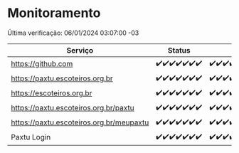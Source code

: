 # Monitoramento

Última verificação: 06/01/2024 03:07:00 -03

|Serviço|Status|Últimas 24h|
|---|---|---|
|https://github.com|<span title="2023-12-30: OK=24">✔️</span><span title="2023-12-31: OK=24">✔️</span><span title="2024-01-01: OK=24">✔️</span><span title="2024-01-02: OK=24">✔️</span><span title="2024-01-03: OK=24">✔️</span><span title="2024-01-04: OK=24">✔️</span><span title="2024-01-05: OK=6">✔️</span>|<span title="05/01/2024 03:08:00 -03 : 200">✔️</span><span title="05/01/2024 04:06:00 -03 : 200">✔️</span><span title="05/01/2024 05:08:00 -03 : 200">✔️</span><span title="05/01/2024 06:06:00 -03 : 200">✔️</span><span title="05/01/2024 07:06:00 -03 : 200">✔️</span><span title="05/01/2024 08:04:00 -03 : 200">✔️</span><span title="05/01/2024 09:11:00 -03 : 200">✔️</span><span title="05/01/2024 10:08:00 -03 : 200">✔️</span><span title="05/01/2024 11:06:00 -03 : 200">✔️</span><span title="05/01/2024 12:06:00 -03 : 200">✔️</span><span title="05/01/2024 13:07:00 -03 : 200">✔️</span><span title="05/01/2024 14:04:00 -03 : 200">✔️</span><span title="05/01/2024 15:07:00 -03 : 200">✔️</span><span title="05/01/2024 16:03:00 -03 : 200">✔️</span><span title="05/01/2024 17:06:00 -03 : 200">✔️</span><span title="05/01/2024 18:04:00 -03 : 200">✔️</span><span title="05/01/2024 19:04:00 -03 : 200">✔️</span><span title="05/01/2024 20:05:00 -03 : 200">✔️</span><span title="05/01/2024 21:30:00 -03 : 200">✔️</span><span title="05/01/2024 22:43:00 -03 : 200">✔️</span><span title="05/01/2024 23:18:00 -03 : 200">✔️</span><span title="06/01/2024 00:06:00 -03 : 200">✔️</span><span title="06/01/2024 01:07:00 -03 : 200">✔️</span><span title="06/01/2024 02:05:00 -03 : 200">✔️</span><span title="06/01/2024 03:07:00 -03 : 200">✔️</span>|
|https://paxtu.escoteiros.org.br|<span title="2023-12-30: OK=24">✔️</span><span title="2023-12-31: OK=24">✔️</span><span title="2024-01-01: OK=24">✔️</span><span title="2024-01-02: OK=24">✔️</span><span title="2024-01-03: OK=24">✔️</span><span title="2024-01-04: OK=24">✔️</span><span title="2024-01-05: OK=6">✔️</span>|<span title="05/01/2024 03:08:00 -03 : 200">✔️</span><span title="05/01/2024 04:06:00 -03 : 200">✔️</span><span title="05/01/2024 05:08:00 -03 : 200">✔️</span><span title="05/01/2024 06:06:00 -03 : 200">✔️</span><span title="05/01/2024 07:06:00 -03 : 200">✔️</span><span title="05/01/2024 08:04:00 -03 : 200">✔️</span><span title="05/01/2024 09:11:00 -03 : 200">✔️</span><span title="05/01/2024 10:08:00 -03 : 200">✔️</span><span title="05/01/2024 11:06:00 -03 : 200">✔️</span><span title="05/01/2024 12:06:00 -03 : 200">✔️</span><span title="05/01/2024 13:07:00 -03 : 200">✔️</span><span title="05/01/2024 14:04:00 -03 : 200">✔️</span><span title="05/01/2024 15:07:00 -03 : 200">✔️</span><span title="05/01/2024 16:03:00 -03 : 200">✔️</span><span title="05/01/2024 17:06:00 -03 : 200">✔️</span><span title="05/01/2024 18:04:00 -03 : 200">✔️</span><span title="05/01/2024 19:04:00 -03 : 200">✔️</span><span title="05/01/2024 20:05:00 -03 : 200">✔️</span><span title="05/01/2024 21:30:00 -03 : 200">✔️</span><span title="05/01/2024 22:43:00 -03 : 200">✔️</span><span title="05/01/2024 23:18:00 -03 : 200">✔️</span><span title="06/01/2024 00:06:00 -03 : 200">✔️</span><span title="06/01/2024 01:07:00 -03 : 200">✔️</span><span title="06/01/2024 02:05:00 -03 : 200">✔️</span><span title="06/01/2024 03:07:00 -03 : 200">✔️</span>|
|https://escoteiros.org.br|<span title="2023-12-30: OK=24">✔️</span><span title="2023-12-31: OK=24">✔️</span><span title="2024-01-01: OK=24">✔️</span><span title="2024-01-02: OK=24">✔️</span><span title="2024-01-03: OK=24">✔️</span><span title="2024-01-04: OK=24">✔️</span><span title="2024-01-05: OK=6">✔️</span>|<span title="05/01/2024 03:08:00 -03 : 200">✔️</span><span title="05/01/2024 04:06:00 -03 : 200">✔️</span><span title="05/01/2024 05:08:00 -03 : 200">✔️</span><span title="05/01/2024 06:06:00 -03 : 200">✔️</span><span title="05/01/2024 07:06:00 -03 : 200">✔️</span><span title="05/01/2024 08:04:00 -03 : 200">✔️</span><span title="05/01/2024 09:11:00 -03 : 200">✔️</span><span title="05/01/2024 10:08:00 -03 : 200">✔️</span><span title="05/01/2024 11:06:00 -03 : 200">✔️</span><span title="05/01/2024 12:06:00 -03 : 200">✔️</span><span title="05/01/2024 13:07:00 -03 : 200">✔️</span><span title="05/01/2024 14:04:00 -03 : 200">✔️</span><span title="05/01/2024 15:07:00 -03 : 200">✔️</span><span title="05/01/2024 16:03:00 -03 : 200">✔️</span><span title="05/01/2024 17:06:00 -03 : 200">✔️</span><span title="05/01/2024 18:04:00 -03 : 200">✔️</span><span title="05/01/2024 19:04:00 -03 : 200">✔️</span><span title="05/01/2024 20:05:00 -03 : 200">✔️</span><span title="05/01/2024 21:30:00 -03 : 200">✔️</span><span title="05/01/2024 22:43:00 -03 : 200">✔️</span><span title="05/01/2024 23:18:00 -03 : 200">✔️</span><span title="06/01/2024 00:06:00 -03 : 200">✔️</span><span title="06/01/2024 01:07:00 -03 : 200">✔️</span><span title="06/01/2024 02:05:00 -03 : 200">✔️</span><span title="06/01/2024 03:07:00 -03 : 200">✔️</span>|
|https://paxtu.escoteiros.org.br/paxtu|<span title="2023-12-30: OK=24">✔️</span><span title="2023-12-31: OK=24">✔️</span><span title="2024-01-01: OK=24">✔️</span><span title="2024-01-02: OK=24">✔️</span><span title="2024-01-03: OK=24">✔️</span><span title="2024-01-04: OK=24">✔️</span><span title="2024-01-05: OK=6">✔️</span>|<span title="05/01/2024 03:08:00 -03 : 200">✔️</span><span title="05/01/2024 04:06:00 -03 : 200">✔️</span><span title="05/01/2024 05:08:00 -03 : 200">✔️</span><span title="05/01/2024 06:06:00 -03 : 200">✔️</span><span title="05/01/2024 07:06:00 -03 : 200">✔️</span><span title="05/01/2024 08:04:00 -03 : 200">✔️</span><span title="05/01/2024 09:11:00 -03 : 200">✔️</span><span title="05/01/2024 10:08:00 -03 : 200">✔️</span><span title="05/01/2024 11:06:00 -03 : 200">✔️</span><span title="05/01/2024 12:06:00 -03 : 200">✔️</span><span title="05/01/2024 13:07:00 -03 : 200">✔️</span><span title="05/01/2024 14:04:00 -03 : 200">✔️</span><span title="05/01/2024 15:07:00 -03 : 200">✔️</span><span title="05/01/2024 16:03:00 -03 : 200">✔️</span><span title="05/01/2024 17:06:00 -03 : 200">✔️</span><span title="05/01/2024 18:04:00 -03 : 200">✔️</span><span title="05/01/2024 19:04:00 -03 : 200">✔️</span><span title="05/01/2024 20:05:00 -03 : 200">✔️</span><span title="05/01/2024 21:30:00 -03 : 200">✔️</span><span title="05/01/2024 22:43:00 -03 : 200">✔️</span><span title="05/01/2024 23:18:00 -03 : 200">✔️</span><span title="06/01/2024 00:06:00 -03 : 200">✔️</span><span title="06/01/2024 01:07:00 -03 : 200">✔️</span><span title="06/01/2024 02:05:00 -03 : 200">✔️</span><span title="06/01/2024 03:07:00 -03 : 200">✔️</span>|
|https://paxtu.escoteiros.org.br/meupaxtu|<span title="2023-12-30: OK=24">✔️</span><span title="2023-12-31: OK=24">✔️</span><span title="2024-01-01: OK=24">✔️</span><span title="2024-01-02: OK=24">✔️</span><span title="2024-01-03: OK=24">✔️</span><span title="2024-01-04: OK=24">✔️</span><span title="2024-01-05: OK=6">✔️</span>|<span title="05/01/2024 03:08:00 -03 : 200">✔️</span><span title="05/01/2024 04:06:00 -03 : 200">✔️</span><span title="05/01/2024 05:08:00 -03 : 200">✔️</span><span title="05/01/2024 06:06:00 -03 : 200">✔️</span><span title="05/01/2024 07:06:00 -03 : 200">✔️</span><span title="05/01/2024 08:04:00 -03 : 200">✔️</span><span title="05/01/2024 09:11:00 -03 : 200">✔️</span><span title="05/01/2024 10:08:00 -03 : 200">✔️</span><span title="05/01/2024 11:06:00 -03 : 200">✔️</span><span title="05/01/2024 12:06:00 -03 : 200">✔️</span><span title="05/01/2024 13:07:00 -03 : 200">✔️</span><span title="05/01/2024 14:04:00 -03 : 200">✔️</span><span title="05/01/2024 15:07:00 -03 : 200">✔️</span><span title="05/01/2024 16:03:00 -03 : 200">✔️</span><span title="05/01/2024 17:06:00 -03 : 200">✔️</span><span title="05/01/2024 18:04:00 -03 : 200">✔️</span><span title="05/01/2024 19:04:00 -03 : 200">✔️</span><span title="05/01/2024 20:05:00 -03 : 200">✔️</span><span title="05/01/2024 21:30:00 -03 : 200">✔️</span><span title="05/01/2024 22:43:00 -03 : 200">✔️</span><span title="05/01/2024 23:18:00 -03 : 200">✔️</span><span title="06/01/2024 00:06:00 -03 : 200">✔️</span><span title="06/01/2024 01:07:00 -03 : 200">✔️</span><span title="06/01/2024 02:05:00 -03 : 200">✔️</span><span title="06/01/2024 03:07:00 -03 : 200">✔️</span>|
|Paxtu Login|<span title="2023-12-30: OK=24">✔️</span><span title="2023-12-31: OK=24">✔️</span><span title="2024-01-01: OK=24">✔️</span><span title="2024-01-02: OK=24">✔️</span><span title="2024-01-03: OK=24">✔️</span><span title="2024-01-04: OK=24">✔️</span><span title="2024-01-05: OK=6">✔️</span>|<span title="05/01/2024 03:08:00 -03 : 200">✔️</span><span title="05/01/2024 04:06:00 -03 : 200">✔️</span><span title="05/01/2024 05:08:00 -03 : 200">✔️</span><span title="05/01/2024 06:06:00 -03 : 200">✔️</span><span title="05/01/2024 07:07:00 -03 : 200">✔️</span><span title="05/01/2024 08:04:00 -03 : 200">✔️</span><span title="05/01/2024 09:11:00 -03 : 200">✔️</span><span title="05/01/2024 10:08:00 -03 : 200">✔️</span><span title="05/01/2024 11:06:00 -03 : 200">✔️</span><span title="05/01/2024 12:06:00 -03 : 200">✔️</span><span title="05/01/2024 13:07:00 -03 : 200">✔️</span><span title="05/01/2024 14:04:00 -03 : 200">✔️</span><span title="05/01/2024 15:07:00 -03 : 200">✔️</span><span title="05/01/2024 16:03:00 -03 : 200">✔️</span><span title="05/01/2024 17:06:00 -03 : 200">✔️</span><span title="05/01/2024 18:04:00 -03 : 200">✔️</span><span title="05/01/2024 19:04:00 -03 : 200">✔️</span><span title="05/01/2024 20:05:00 -03 : 200">✔️</span><span title="05/01/2024 21:30:00 -03 : 200">✔️</span><span title="05/01/2024 22:43:00 -03 : 200">✔️</span><span title="05/01/2024 23:18:00 -03 : 200">✔️</span><span title="06/01/2024 00:06:00 -03 : 200">✔️</span><span title="06/01/2024 01:07:00 -03 : 200">✔️</span><span title="06/01/2024 02:05:00 -03 : 200">✔️</span><span title="06/01/2024 03:07:00 -03 : 200">✔️</span>|
